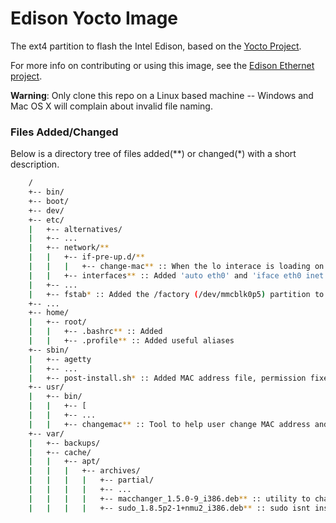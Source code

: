 Edison Yocto Image
==================

The ext4 partition to flash the Intel Edison, based on the [Yocto Project](https://www.yoctoproject.org/).

For more info on contributing or using this image, see the [Edison Ethernet project](https://github.com/LGSInnovations/Edison-Ethernet).

**Warning**: Only clone this repo on a Linux based machine -- Windows and Mac OS X will complain about invalid file naming.

### Files Added/Changed ###

Below is a directory tree of files added(\*\*) or changed(\*) with a short description.

```bash
	/
	+-- bin/
	+-- boot/
	+-- dev/
	+-- etc/
	|	+-- alternatives/
	|	+-- ...
	|	+-- network/**
	|	|	+-- if-pre-up.d/**
	|	|	|	+-- change-mac** :: When the lo interace is loading on boot, change the MAC of eth0 based on /factory/mac
	|	|	+-- interfaces** :: Added 'auto eth0' and 'iface eth0 inet dhcp' to support the Ethernet block
	|	+-- ...
	|	+-- fstab* :: Added the /factory (/dev/mmcblk0p5) partition to be mounted on boot
	+-- ...
	+-- home/
	|	+-- root/
	|	|	+-- .bashrc** :: Added
	|	|	+-- .profile** :: Added useful aliases
	+-- sbin/
	|	+-- agetty
	|	+-- ...
	|	+-- post-install.sh* :: Added MAC address file, permission fixes, dependency installations.
	+-- usr/
	|	+-- bin/
	|	|	+-- [
	|	|	+-- ...
	|	|	+-- changemac** :: Tool to help user change MAC address and save to /factory/mac file
	+-- var/
	|	+-- backups/
	|	+-- cache/
	|	|	+-- apt/
	|	|	|	+-- archives/
	|	|	|	|	+-- partial/
	|	|	|	|	+-- ...
	|	|	|	|	+-- macchanger_1.5.0-9_i386.deb** :: utility to change MAC address
	|	|	|	|	+-- sudo_1.8.5p2-1+nmu2_i386.deb** :: sudo isnt installed automatically

```